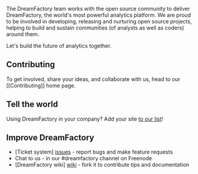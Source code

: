 The DreamFactory team works with the open source community to deliver DreamFactory, the world's most powerful analytics platform. We are proud to be involved in developing, releasing and nurturing open source projects, helping to build and sustain communities (of analysts as well as coders) around them.

Let's build the future of analytics together.

## Contributing

To get involved, share your ideas, and collaborate with us, head to our [[Contributing]] home page.

## Tell the world

Using DreamFactory in your company? Add your site [to our list](Our-users)!

## Improve DreamFactory

* [Ticket system] [issues] - report bugs and make feature requests
* Chat to us - in our #dreamfactory channel on Freenode
* [DreamFactory wiki] [wiki] - fork it to contribute tips and documentation

[issues]: https://github.com/dreamfactorysoftware/dsp-core/issues
[wiki]: https://github.com/dreamfactorysoftware/dsp-core/wiki